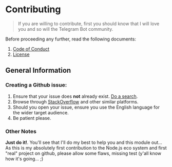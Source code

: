 # Contributing

> If you are willing to contribute, first you should know that
> I will love you and so will the Telegram Bot community.

Before proceeding any further, read the following documents:

1. [Code of Conduct][coc]
1. [License][license]

## General Information

### Creating a Github issue:

1. Ensure that your issue does **not** already exist. [Do a search](https://github.com/yagop/node-telegram-bot-api/issues).
2. Browse through [StackOverflow](https://stackoverflow.com/search?q=telegram+nodejs) and other similar platforms.
3. Should you open your issue, ensure you use the English language for
   the wider target audience.
4. Be patient please.


### Other Notes

**Just do it!**. You'll see that I'll do my best to help you and this module out... As this is my absolutely first contribution to the Node.js eco system and first "real" project on github, please allow some flaws, missing test (y'all know how it's going... ;)


[coc]:https://github.com/boppy/nextcloud-talk-bot/blob/master/CODE_OF_CONDUCT.md
[license]:https://github.com/boppy/nextcloud-talk-bot/blob/master/LICENSE.md
